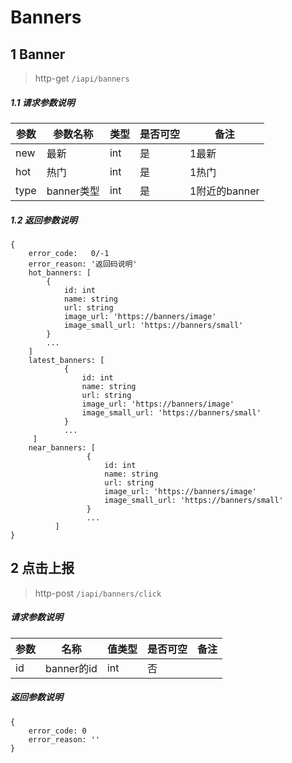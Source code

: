 # Banners

## 1 Banner

> http-get ```/iapi/banners```

##### 1.1 请求参数说明

|参数|参数名称|类型|是否可空|备注
|---|---|---|---|---
|new|最新|int|是|1最新|
|hot|热门|int|是|1热门|
|type|banner类型|int|是|1附近的banner|

##### 1.2 返回参数说明
```
{
    error_code:   0/-1  
    error_reason: '返回码说明'    
    hot_banners: [
        {
            id: int 
            name: string 
            url: string
            image_url: 'https://banners/image'
            image_small_url: 'https://banners/small'
        }
        ...
    ]
    latest_banners: [
            {
                id: int 
                name: string 
                url: string
                image_url: 'https://banners/image'
                image_small_url: 'https://banners/small'
            }
            ...
     ]
    near_banners: [
                 {
                     id: int 
                     name: string 
                     url: string
                     image_url: 'https://banners/image'
                     image_small_url: 'https://banners/small'
                 }
                 ...
          ]
}
```

## 2 点击上报

> http-post ```/iapi/banners/click```

##### 请求参数说明
|参数|名称|值类型|是否可空|备注|
|---|---|---|---|---|
|id|banner的id|int|否|||

##### 返回参数说明
````
{ 
    error_code: 0
    error_reason: ''
} 
````